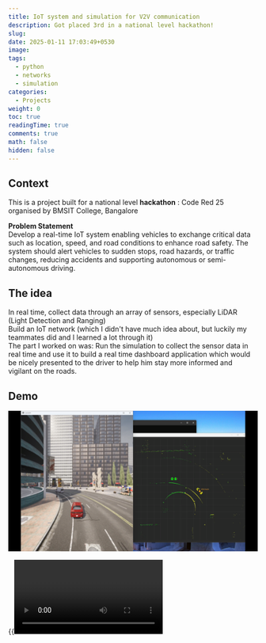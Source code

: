 ```yaml
---
title: IoT system and simulation for V2V communication
description: Got placed 3rd in a national level hackathon!
slug: 
date: 2025-01-11 17:03:49+0530
image: 
tags:
  - python
  - networks
  - simulation
categories:
  - Projects
weight: 0
toc: true
readingTime: true
comments: true
math: false
hidden: false
---
```

## Context
This is a project built for a national level **hackathon** : Code Red 25 organised by BMSIT College, Bangalore

**Problem Statement**  
Develop a real-time IoT system enabling vehicles to exchange critical data such as location, speed, and road conditions to enhance road safety. The system should alert vehicles to sudden stops, road hazards, or traffic changes, reducing accidents and supporting autonomous or semi-autonomous driving.

## The idea
In real time, collect data through an array of sensors, especially LiDAR (Light Detection and Ranging)  
Build an IoT network (which I didn't have much idea about, but luckily my teammates did and I learned a lot through it)  
The part I worked on was: Run the simulation to collect the sensor data in real time and use it to build a real time dashboard application which would be nicely presented to the driver to help him stay more informed and vigilant on the roads.

## Demo
<p align="center">
  <img src="./demo.png" height="auto" alt="demo png">
</p>

{{<video src="https://cloud.shivangjhalani.com/s/y37b76MNadaEWR8/download/carla-full-final.mp4" type="video/mp4" preload="auto" >}}